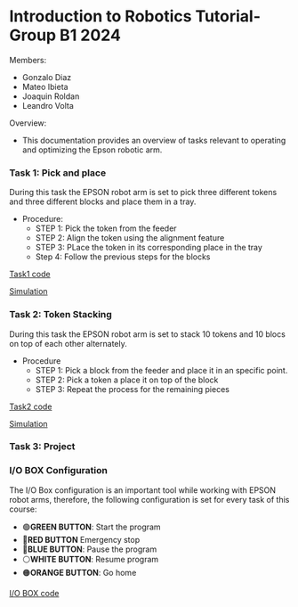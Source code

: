 # Introduction to Robotics Tutorial- Group B1 2024

Members: 
- Gonzalo Diaz
- Mateo Ibieta
- Joaquin Roldan
- Leandro Volta


Overview:
- This documentation provides an overview of tasks relevant to operating and optimizing the Epson robotic arm.


### Task 1: Pick and place

During this task the EPSON robot arm is set to pick three different tokens and three different blocks and place them in a tray.

  - Procedure:
    - STEP 1: Pick the token from the feeder
    - STEP 2: Align the token using the alignment feature
    - STEP 3: PLace the token in its corresponding place in the tray
    - Step 4: Follow the previous steps for the blocks


[Task1 code](CODES/task1.txt)

[Simulation](Simulations/simulations.md)



### Task 2: Token Stacking

During this task the EPSON robot arm is set to stack 10 tokens and 10 blocs on top of each other alternately.

  - Procedure
    - STEP 1: Pick a block from the feeder and place it in an specific point.
    - STEP 2: Pick a token a place it on top of the block
    - STEP 3: Repeat the process for the remaining pieces

[Task2 code](CODES/task2.txt)

[Simulation](Simulations/simulations.md)


### Task 3: Project

### I/O BOX Configuration

The I/O Box configuration is an important tool while working with EPSON robot arms, therefore, the following configuration is set for every task of this course:

  - 🟢**GREEN BUTTON**: Start the program
  - 🔴**RED BUTTON** Emergency stop
  - 🔵**BLUE BUTTON**: Pause the program
  - ⚪️**WHITE BUTTON**: Resume program
  - 🟠**ORANGE BUTTON**: Go home


[I/O BOX code](CODES/IO-BOX.txt)